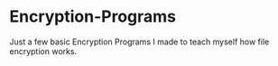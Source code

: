 # Encryption-Programs
Just a few basic Encryption Programs I made to teach myself how file encryption works.
